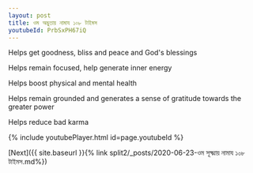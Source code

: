 ```yaml
---
layout: post
title: ওম অদ্ভুতায় নামায ১০৮ টাইমস
youtubeId: PrbSxPH67iQ
---
```

 
 
Helps get goodness, bliss and peace and God's blessings
 
Helps remain focused, help generate inner energy 
 
Helps boost physical and mental health 
 
Helps remain grounded and generates a sense of gratitude towards the greater power 
 
Helps reduce bad karma
 
 
 
 


{% include youtubePlayer.html id=page.youtubeId %}
 
[Next]({{ site.baseurl }}{% link  split2/_posts/2020-06-23-ওম সূক্ষ্মায় নামায ১০৮ টাইমস.md%})
 
